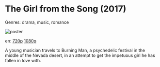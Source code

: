 # The Girl from the Song (2017)

Genres: drama, music, romance

![poster](http://image.tmdb.org/t/p/w500/4MCWcbDC9nGNY30y4Jy4B5WUAXb.jpg)

en:
  [720p](magnet:?xt=urn:btih:8F324479F3207D73362BF633F7FD3948B1C793ED&tr=udp://glotorrents.pw:6969/announce&tr=udp://tracker.opentrackr.org:1337/announce&tr=udp://torrent.gresille.org:80/announce&tr=udp://tracker.openbittorrent.com:80&tr=udp://tracker.coppersurfer.tk:6969&tr=udp://tracker.leechers-paradise.org:6969&tr=udp://p4p.arenabg.ch:1337&tr=udp://tracker.internetwarriors.net:1337)
  [1080p](magnet:?xt=urn:btih:44FCF1E8C4F3D1C5076DCF4AF0AFF08A530194D2&tr=udp://glotorrents.pw:6969/announce&tr=udp://tracker.opentrackr.org:1337/announce&tr=udp://torrent.gresille.org:80/announce&tr=udp://tracker.openbittorrent.com:80&tr=udp://tracker.coppersurfer.tk:6969&tr=udp://tracker.leechers-paradise.org:6969&tr=udp://p4p.arenabg.ch:1337&tr=udp://tracker.internetwarriors.net:1337)
  


A young musician travels to Burning Man, a psychedelic festival in the middle of the Nevada desert, in an attempt to get the impetuous girl he has fallen in love with.